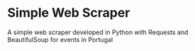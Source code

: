 # Simple Web Scraper

A simple web scraper developed in Python with Requests and BeautifulSoup for events in Portugal
